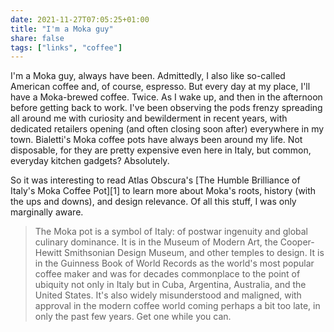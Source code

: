 ```yaml
---
date: 2021-11-27T07:05:25+01:00
title: "I'm a Moka guy"
share: false
tags: ["links", "coffee"]
---
```

I'm a Moka guy, always have been. Admittedly, I also like so-called American
coffee and, of course, espresso. But every day at my place, I'll have
a Moka-brewed coffee. Twice. As I wake up, and then in the afternoon before
getting back to work. I've been observing the pods frenzy spreading all around
me with curiosity and bewilderment in recent years, with dedicated retailers
opening (and often closing soon after) everywhere in my town. Bialetti's Moka
coffee pots have always been around my life. Not disposable, for they are
pretty expensive even here in Italy, but common, everyday kitchen gadgets?
Absolutely.

So it was interesting to read Atlas Obscura's [The Humble Brilliance of Italy's
Moka Coffee Pot][1] to learn more about Moka's roots, history (with the ups and
downs), and design relevance. Of all this stuff, I was only marginally aware.

> The Moka pot is a symbol of Italy: of postwar ingenuity and global culinary
> dominance. It is in the Museum of Modern Art, the Cooper-Hewitt Smithsonian
> Design Museum, and other temples to design. It is in the Guinness Book of
> World Records as the world's most popular coffee maker and was for decades
> commonplace to the point of ubiquity not only in Italy but in Cuba,
> Argentina, Australia, and the United States. It's also widely misunderstood
> and maligned, with approval in the modern coffee world coming perhaps a bit
> too late, in only the past few years. Get one while you can.

